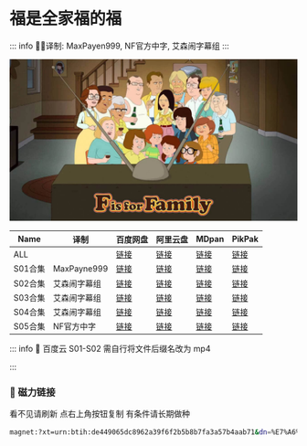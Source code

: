# 福是全家福的福

::: info
✍🏻译制: MaxPayen999, NF官方中字, 艾森闹字幕组
:::

![F-is-for-Family.jpg](F-is-for-Family.jpg)

| Name | 译制 | 百度网盘 | 阿里云盘 | MDpan | PikPak |
| --- | --- | --- | --- | --- | --- |
| ALL |  |[链接](https://pan.baidu.com/s/1jFGSY89WONUWvNq8hmUBGA?pwd=snwk) |[链接](https://www.alipan.com/s/22rouo1Rtaa) |[链接](https://pan.mdsub.top/%E7%A6%8F%E6%98%AF%E5%85%A8%E5%AE%B6%E7%A6%8F%E7%9A%84%E7%A6%8F) |[链接](https://mypikpak.com/s/VNmWUNv9ciWPdsGKQgqAHGGao1) |
| S01合集 | MaxPayne999 |[链接](https://pan.baidu.com/s/1jFGSY89WONUWvNq8hmUBGA?pwd=snwk) |[链接](https://www.alipan.com/s/22rouo1Rtaa) |[链接](https://pan.mdsub.top/%E7%A6%8F%E6%98%AF%E5%85%A8%E5%AE%B6%E7%A6%8F%E7%9A%84%E7%A6%8F) |[链接](https://mypikpak.com/s/VNmWUNv9ciWPdsGKQgqAHGGao1) |
| S02合集 | 艾森闹字幕组 |[链接](https://pan.baidu.com/s/1jFGSY89WONUWvNq8hmUBGA?pwd=snwk) |[链接](https://www.alipan.com/s/22rouo1Rtaa) |[链接](https://pan.mdsub.top/%E7%A6%8F%E6%98%AF%E5%85%A8%E5%AE%B6%E7%A6%8F%E7%9A%84%E7%A6%8F) |[链接](https://mypikpak.com/s/VNmWUNv9ciWPdsGKQgqAHGGao1) |
| S03合集 | 艾森闹字幕组 |[链接](https://pan.baidu.com/s/1jFGSY89WONUWvNq8hmUBGA?pwd=snwk) |[链接](https://www.alipan.com/s/22rouo1Rtaa) |[链接](https://pan.mdsub.top/%E7%A6%8F%E6%98%AF%E5%85%A8%E5%AE%B6%E7%A6%8F%E7%9A%84%E7%A6%8F) |[链接](https://mypikpak.com/s/VNmWUNv9ciWPdsGKQgqAHGGao1) |
| S04合集 | 艾森闹字幕组 |[链接](https://pan.baidu.com/s/1jFGSY89WONUWvNq8hmUBGA?pwd=snwk) |[链接](https://www.alipan.com/s/22rouo1Rtaa) |[链接](https://pan.mdsub.top/%E7%A6%8F%E6%98%AF%E5%85%A8%E5%AE%B6%E7%A6%8F%E7%9A%84%E7%A6%8F) |[链接](https://mypikpak.com/s/VNmWUNv9ciWPdsGKQgqAHGGao1) |
| S05合集 | NF官方中字 |[链接](https://pan.baidu.com/s/1jFGSY89WONUWvNq8hmUBGA?pwd=snwk) |[链接](https://www.alipan.com/s/22rouo1Rtaa) |[链接](https://pan.mdsub.top/%E7%A6%8F%E6%98%AF%E5%85%A8%E5%AE%B6%E7%A6%8F%E7%9A%84%E7%A6%8F) |[链接](https://mypikpak.com/s/VNmWUNv9ciWPdsGKQgqAHGGao1) |

::: info
👿 百度云 S01-S02 需自行将文件后缀名改为 mp4

:::

### 🧲 磁力链接

看不见请刷新 点右上角按钮复制 有条件请长期做种

```bash
magnet:?xt=urn:btih:de449065dc8962a39f6f2b5b8b7fa3a57b4aab71&dn=%E7%A6%8F%E6%98%AF%E5%85%A8%E5%AE%B6%E7%A6%8F%E7%9A%84%E7%A6%8F.F.Is.For.Family.S01-S05.%E5%8F%8C%E8%AF%AD%E5%AD%97%E5%B9%95&tr=http%3A%2F%[2F1337.abcvg.info](http://2f1337.abcvg.info/)%3A80%2Fannounce&tr=https%3A%2F%[2F1337.abcvg.info](http://2f1337.abcvg.info/)%3A443%2Fannounce&tr=http%3A%2F%[2Fbt.okmp3.ru](http://2fbt.okmp3.ru/)%3A2710%2Fannounce&tr=http%3A%2F%[2Fbvarf.tracker.sh](http://2fbvarf.tracker.sh/)%3A2086%2Fannounce&tr=http%3A%2F%[2Fnyaa.tracker.wf](http://2fnyaa.tracker.wf/)%3A7777%2Fannounce&tr=http%3A%2F%[2Fopen.acgnxtracker.com](http://2fopen.acgnxtracker.com/)%3A80%2Fannounce&tr=http%3A%2F%[2Fshare.camoe.cn](http://2fshare.camoe.cn/)%3A8080%2Fannounce&tr=http%3A%2F%[2Ft.nyaatracker.com](http://2ft.nyaatracker.com/)%3A80%2Fannounce&tr=http%3A%2F%[2Ftorrentsmd.com](http://2ftorrentsmd.com/)%3A8080%2Fannounce&tr=http%3A%2F%[2Ftracker.bt4g.com](http://2ftracker.bt4g.com/)%3A2095%2Fannounce&tr=http%3A%2F%[2Ftracker.electro-torrent.pl](http://2ftracker.electro-torrent.pl/)%3A80%2Fannounce&tr=http%3A%2F%[2Ftracker.files.fm](http://2ftracker.files.fm/)%3A6969%2Fannounce&tr=http%3A%2F%[2Ftracker.gbitt.info](http://2ftracker.gbitt.info/)%3A80%2Fannounce&tr=https%3A%2F%[2Ftracker.gbitt.info](http://2ftracker.gbitt.info/)%3A443%2Fannounce&tr=http%3A%2F%[2Ftracker.ipv6tracker.org](http://2ftracker.ipv6tracker.org/)%3A80%2Fannounce&tr=http%3A%2F%[2Ftracker.ipv6tracker.ru](http://2ftracker.ipv6tracker.ru/)%3A80%2Fannounce&tr=http%3A%2F%[2Ftracker.nartlof.com.br](http://2ftracker.nartlof.com.br/)%3A6969%2Fannounce&tr=http%3A%2F%[2Ftracker.renfei.net](http://2ftracker.renfei.net/)%3A8080%2Fannounce&tr=http%3A%2F%[2Ftracker.tfile.co](http://2ftracker.tfile.co/)%3A80%2Fannounce&tr=http%3A%2F%[2Fv6-tracker.0g.cx](http://2fv6-tracker.0g.cx/)%3A6969%2Fannounce&tr=http%3A%2F%[2Fwww.all4nothin.net](http://2fwww.all4nothin.net/)%3A80%2Fannounce.php&tr=http%3A%2F%[2Fwww.wareztorrent.com](http://2fwww.wareztorrent.com/)%3A80%2Fannounce&tr=https%3A%2F%[2Ft1.hloli.org](http://2ft1.hloli.org/)%3A443%2Fannounce&tr=https%3A%2F%[2Ftr.burnabyhighstar.com](http://2ftr.burnabyhighstar.com/)%3A443%2Fannounce&tr=https%3A%2F%[2Ftracker.kuroy.me](http://2ftracker.kuroy.me/)%3A443%2Fannounce&tr=https%3A%2F%[2Ftracker.lilithraws.cf](http://2ftracker.lilithraws.cf/)%3A443%2Fannounce&tr=https%3A%2F%[2Ftracker.lilithraws.org](http://2ftracker.lilithraws.org/)%3A443%2Fannounce&tr=https%3A%2F%[2Ftracker.loligirl.cn](http://2ftracker.loligirl.cn/)%3A443%2Fannounce&tr=https%3A%2F%[2Ftracker.tamersunion.org](http://2ftracker.tamersunion.org/)%3A443%2Fannounce&tr=https%3A%2F%[2Ftracker.yemekyedim.com](http://2ftracker.yemekyedim.com/)%3A443%2Fannounce&tr=https%3A%2F%[2Ftracker1.520.jp](http://2ftracker1.520.jp/)%3A443%2Fannounce&tr=https%3A%2F%[2Ftrackers.mlsub.net](http://2ftrackers.mlsub.net/)%3A443%2Fannounce&tr=https%3A%2F%[2Fwww.peckservers.com](http://2fwww.peckservers.com/)%3A9443%2Fannounce&tr=udp%3A%2F%[2Fapi.alarmasqueretaro.com](http://2fapi.alarmasqueretaro.com/)%3A3074%2Fannounce&tr=udp%3A%2F%[2Fd40969.acod.regrucolo.ru](http://2fd40969.acod.regrucolo.ru/)%3A6969%2Fannounce&tr=udp%3A%2F%[2Fec2-18-191-163-220.us-east-2.compute.amazonaws.com](http://2fec2-18-191-163-220.us-east-2.compute.amazonaws.com/)%3A6969%2Fannounce&tr=udp%3A%2F%[2Fepider.me](http://2fepider.me/)%3A6969%2Fannounce&tr=udp%3A%2F%[2Fexodus.desync.com](http://2fexodus.desync.com/)%3A6969%2Fannounce&tr=udp%3A%2F%[2Fipv6.fuuuuuck.com](http://2fipv6.fuuuuuck.com/)%3A6969%2Fannounce&tr=udp%3A%2F%2Fisk.richardsw.club%3A6969%2Fannounce&tr=udp%3A%2F%2Fmoonburrow.club%3A6969%2Fannounce&tr=udp%3A%2F%[2Fmovies.zsw.ca](http://2fmovies.zsw.ca/)%3A6969%2Fannounce&tr=udp%3A%2F%[2Fns1.monolithindustries.com](http://2fns1.monolithindustries.com/)%3A6969%2Fannounce&tr=udp%3A%2F%[2Fodd-hd.fr](http://2fodd-hd.fr/)%3A6969%2Fannounce&tr=udp%3A%2F%[2Foh.fuuuuuck.com](http://2foh.fuuuuuck.com/)%3A6969%2Fannounce&tr=udp%3A%2F%[2Fopen.demonii.com](http://2fopen.demonii.com/)%3A1337%2Fannounce&tr=udp%3A%2F%[2Fopen.free-tracker.ga](http://2fopen.free-tracker.ga/)%3A6969%2Fannounce&tr=udp%3A%2F%[2Fopen.stealth.si](http://2fopen.stealth.si/)%3A80%2Fannounce&tr=udp%3A%2F%2Fopen.tracker.ink%3A6969%2Fannounce&tr=udp%3A%2F%[2Fopen.u-p.pw](http://2fopen.u-p.pw/)%3A6969%2Fannounce&tr=udp%3A%2F%[2Fopentor.org](http://2fopentor.org/)%3A2710%2Fannounce&tr=udp%3A%2F%[2Fopentracker.io](http://2fopentracker.io/)%3A6969%2Fannounce&tr=udp%3A%2F%[2Fp4p.arenabg.com](http://2fp4p.arenabg.com/)%3A1337%2Fannounce&tr=udp%3A%2F%[2Fretracker.lanta.me](http://2fretracker.lanta.me/)%3A2710%2Fannounce&tr=udp%3A%2F%[2Fretracker01-msk-virt.corbina.net](http://2fretracker01-msk-virt.corbina.net/)%3A80%2Fannounce&tr=udp%3A%2F%2Fsabross.xyz%3A6969%2Fannounce&tr=udp%3A%2F%[2Fthetracker.org](http://2fthetracker.org/)%3A80%2Fannounce&tr=udp%3A%2F%2Fthouvenin.cloud%3A6969%2Fannounce&tr=udp%3A%2F%[2Ftk1.trackerservers.com](http://2ftk1.trackerservers.com/)%3A8080%2Fannounce&tr=udp%3A%2F%[2Ftracker-udp.gbitt.info](http://2ftracker-udp.gbitt.info/)%3A80%2Fannounce&tr=udp%3A%2F%[2Ftracker.0x7c0.com](http://2ftracker.0x7c0.com/)%3A6969%2Fannounce&tr=udp%3A%2F%[2Ftracker.cyberia.is](http://2ftracker.cyberia.is/)%3A6969%2Fannounce&tr=udp%3A%2F%[2Ftracker.dler.com](http://2ftracker.dler.com/)%3A6969%2Fannounce&tr=udp%3A%2F%2Ftracker.doko.moe%3A6969%2Fannounce&tr=udp%3A%2F%2Ftracker.edkj.club%3A6969%2Fannounce&tr=udp%3A%2F%[2Ftracker.fnix.net](http://2ftracker.fnix.net/)%3A6969%2Fannounce&tr=udp%3A%2F%[2Ftracker.mirrorbay.org](http://2ftracker.mirrorbay.org/)%3A6969%2Fannounce&tr=udp%3A%2F%[2Ftracker.openbittorrent.com](http://2ftracker.openbittorrent.com/)%3A6969%2Fannounce&tr=udp%3A%2F%[2Ftracker.opentrackr.org](http://2ftracker.opentrackr.org/)%3A1337%2Fannounce&tr=udp%3A%2F%2Ftracker.skynetcloud.site%3A6969%2Fannounce&tr=udp%3A%2F%[2Ftracker.skyts.net](http://2ftracker.skyts.net/)%3A6969%2Fannounce&tr=udp%3A%2F%[2Ftracker.srv00.com](http://2ftracker.srv00.com/)%3A6969%2Fannounce&tr=udp%3A%2F%[2Ftracker.t-rb.org](http://2ftracker.t-rb.org/)%3A6969%2Fannounce&tr=udp%3A%2F%[2Ftracker.theoks.net](http://2ftracker.theoks.net/)%3A6969%2Fannounce&tr=udp%3A%2F%[2Ftracker.therarbg.com](http://2ftracker.therarbg.com/)%3A6969%2Fannounce&tr=udp%3A%2F%[2Ftracker.torrent.eu.org](http://2ftracker.torrent.eu.org/)%3A451%2Fannounce&tr=udp%3A%2F%[2Ftracker.torrust-demo.com](http://2ftracker.torrust-demo.com/)%3A6969%2Fannounce&tr=udp%3A%2F%[2Ftracker.tryhackx.org](http://2ftracker.tryhackx.org/)%3A6969%2Fannounce&tr=udp%3A%2F%[2Ftracker1.bt.moack.co.kr](http://2ftracker1.bt.moack.co.kr/)%3A80%2Fannounce&tr=udp%3A%2F%[2Ftracker2.dler.com](http://2ftracker2.dler.com/)%3A80%2Fannounce&tr=udp%3A%2F%[2Ftracker3.itzmx.com](http://2ftracker3.itzmx.com/)%3A6961%2Fannounce&tr=udp%3A%2F%[2Fttk2.nbaonlineservice.com](http://2fttk2.nbaonlineservice.com/)%3A6969%2Fannounce&tr=udp%3A%2F%2Fu4.trakx.crim.ist%3A1337%2Fannounce&tr=udp%3A%2F%2Fu6.trakx.crim.ist%3A1337%2Fannounce&tr=udp%3A%2F%[2Fuploads.gamecoast.net](http://2fuploads.gamecoast.net/)%3A6969%2Fannounce&tr=udp%3A%2F%[2Fwepzone.net](http://2fwepzone.net/)%3A6969%2Fannounce&tr=udp%3A%2F%[2Fwww.torrent.eu.org](http://2fwww.torrent.eu.org/)%3A451%2Fannounce&tr=udp%3A%2F%2Fy.paranoid.agency%3A6969%2Fannounce&tr=udp%3A%2F%[2Fyahor.of.by](http://2fyahor.of.by/)%3A6969%2Fannounce
```